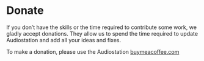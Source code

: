 # Donate

If you don’t have the skills or the time required to contribute some work, we gladly accept donations. They allow us to spend the time required to update Audiostation and add all your ideas and fixes.

To make a donation, please use the Audiostation [buymeacoffee.com](https://www.buymeacoffee.com/audiostation)


